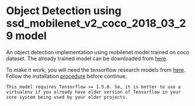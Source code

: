 # Object Detection using ssd_mobilenet_v2_coco_2018_03_29 model

An object detection implementation using mobilenet model trained on coco dataset. The already trained model can be downloaded from [here][1].

To make it work, you will need the tensorflow research models from [here][2]. Follow the installation [procedure][3] before continue.

```This model requires Tensorflow >= 1.5.0. So, it is better to use a virtualenv if you already have older version of Tensorflow in your core system being used by your older projects.```

[1]: http://download.tensorflow.org/models/object_detection/ssd_mobilenet_v2_coco_2018_03_29.tar.gz
[2]: https://github.com/tensorflow/models
[3]: https://github.com/tensorflow/models/blob/master/research/object_detection/g3doc/installation.md